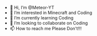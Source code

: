 - 👋 Hi, I’m @Meteor-YT
- 👀 I’m interested in Minecraft and Coding
- 🌱 I’m currently learning Coding
- 💞️ I’m looking to collaborate on Coding
- 📫 How to reach me Please Don't!!!
